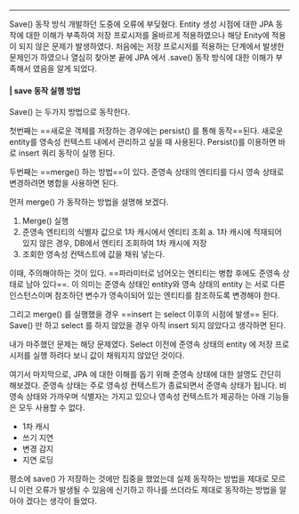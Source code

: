 ----
Save() 동작 방식 개발하던 도중에 오류에 부딪혔다. Entity 생성 시점에 대한 JPA 동작에 대한 이해가 부족하여 저장 프로시저를 올바르게 적용하였으나 해당 Enity에 적용이 되지 않은 문제가 발생하였다. 처음에는 저장 프로시저를 적용하는 단계에서 발생한 문제인가 하였으나 열심히 찾아본 끝에 JPA 에서 .save() 동작 방식에 대한 이해가 부족해서 였음을 알게 되었다.

#### | save 동작 실행 방법

Save() 는 두가지 방법으로 동작한다. 

첫번째는 ==새로운 객체를 저장하는 경우에는 persist() 를 통해 동작==된다. 새로운 entity를 영속성 컨텍스트 내에서 관리하고 싶을 때 사용된다. Persist()를 이용하면 바로 insert 쿼리 동작이 실행 된다.

두번째는 ==merge() 하는 방법==이 있다. 준영속 상태의 엔티티를 다시 영속 상태로 변경하려면 병합을 사용하면 된다.

먼저 merge() 가 동작하는 방법을 설명해 보겠다. 
1. Merge() 실행 
2. 준영속 엔티티의 식별자 값으로 1차 캐시에서 엔티티 조회 a. 1차 캐시에 적재되어 있지 않은 경우, DB에서 엔티티 조회하여 1차 캐시에 저장 
3. 조회한 영속성 컨텍스트에 값을 채워 넣는다.

이때, 주의해야하는 것이 있다. ==파라미터로 넘어오는 엔티티는 병합 후에도 준영속 상태로 남아 있다==. 이 의미는 준영속 상태인 entity와 영속 상태의 entity 는 서로 다른 인스턴스이며 참조하던 변수가 영속이되어 있는 엔티티를 참조하도록 변경해야 한다.

그리고 merge() 를 실행했을 경우 ==insert 는 select 이후의 시점에 발생== 된다.  
Save() 만 하고 select 를 하지 않았을 경우 아직 insert 되지 않았다고 생각하면 된다.

내가 마주했던 문제는 해당 문제였다. Select 이전에 준영속 상태의 entity 에 저장 프로시저를 실행 하려다 보니 값이 채워지지 않았던 것이다.

여기서 마지막으로, JPA 에 대한 이해를 돕기 위해 준영속 상태에 대한 설명도 간단히 해보겠다. 준영속 상태는 주로 영속성 컨텍스트가 종료되면서 준영속 상태가 됩니다. 비영속 상태와 가까우며 식별자는 가지고 있으나 영속성 컨텍스트가 제공하는 아래 기능들은 모두 사용할 수 없다.

-   1차 캐시
-   쓰기 지연
-   변경 감지
-   지연 로딩

평소에 save() 가 저장하는 것에만 집중을 했었는데 실제 동작하는 방법을 제대로 모르니 이런 오류가 발생될 수 있음에 신기하고 하나를 쓰더라도 제대로 동작하는 방법을 알아야 겠다는 생각이 들었다.